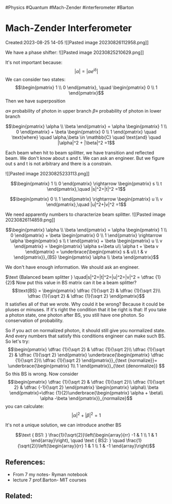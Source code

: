 #Physics #Quantum #Mach-Zender #interferometer #Barton 

# Mach-Zender Interferometer
Created:2023-08-25 14-05
![[Pasted image 20230826112958.png]]


We have a phase shifter:
![[Pasted image 20230825210629.png]]

It's not important because:
$$|\alpha| = |\alpha e^{i\delta}|$$
We can consider two states:
$$\begin{pmatrix}
1 \\
0 
\end{pmatrix}, \quad \begin{pmatrix}
0 \\
1
\end{pmatrix}$$
Then we have superposition


$\alpha \equiv$ probability of photon in upper branch
$\beta \equiv$ probability of photon in lower branch

$$\begin{pmatrix}
\alpha \\
\beta 
\end{pmatrix} = \alpha \begin{pmatrix}
1 \\
0 
\end{pmatrix} + \beta \begin{pmatrix}
0 \\
1 
\end{pmatrix} \quad \text{where} \quad \alpha,\beta \in \mathbb{C} \quad \text{and} \quad |\alpha|^2 + |\beta|^2 =1$$



Each beam when hit to beam spilitter, we have transition and reflected beam. We don't know about s and t. We can ask an engineer. But we figure out s and t is not arbitrary and there is a constrain.

![[Pasted image 20230825233113.png]]

$$\begin{pmatrix}
1 \\
0 
\end{pmatrix} \rightarrow \begin{pmatrix}
s \\
t 
\end{pmatrix},\quad |s|^2+|t|^2 =1$$

$$\begin{pmatrix}
0 \\
1 
\end{pmatrix} \rightarrow \begin{pmatrix}
u \\
v 
\end{pmatrix},\quad |u|^2+|v|^2 =1$$

We need apparently numbers to characterize beam splitter.
![[Pasted image 20230826114859.png]]


$$\begin{pmatrix}
\alpha \\
\beta 
\end{pmatrix} = \alpha \begin{pmatrix}
1 \\
0 
\end{pmatrix} + \beta \begin{pmatrix}
0 \\
1 
\end{pmatrix} \rightarrow \alpha \begin{pmatrix}
s \\
t 
\end{pmatrix} + \beta \begin{pmatrix}
u \\
v 
\end{pmatrix} = \begin{pmatrix}
\alpha s+\beta u\\
\alpha t + \beta v 
\end{pmatrix} = \underbrace{\begin{pmatrix}
s & u\\
t & v
\end{pmatrix}}_{BS} \begin{pmatrix}
\alpha \\
\beta 
\end{pmatrix}$$


We don't have enough information. We should ask an engineer. 

$\text {Balanced beam splitter } \quad|s|^2=|t|^2=|u|^2=|v|^2 = \dfrac {1}{2}$
Now put this value in BS matrix can it be a beam splitter?$$\text{BS} = \begin{pmatrix}
\dfrac {1}{\sqrt 2} & \dfrac {1}{\sqrt 2}\\
\dfrac {1}{\sqrt 2} & \dfrac {1}{\sqrt 2}
\end{pmatrix}$$
It satisfies all of that we wrote. Why could it be wrong? Because it could be pluses or minuses. If it's right the condition that it be right is that: If you take a photon state, one photon after BS, you still have one photon. So conservation of probability.


So if you act on normalized photon, it should still give you normalized state.
And every numbers that satisfy this conditions engineer can make such BS. So let's try:
$$\begin{pmatrix}
\dfrac {1}{\sqrt 2} & \dfrac {1}{\sqrt 2}\\
\dfrac {1}{\sqrt 2} & \dfrac {1}{\sqrt 2}
\end{pmatrix} \underbrace{\begin{pmatrix}
\dfrac {1}{\sqrt 2}\\
\dfrac {1}{\sqrt 2} 
\end{pmatrix}}_{\text {normalize}}= \underbrace{\begin{pmatrix}
1\\
1 
\end{pmatrix}}_{\text {denormalize}} $$
So this BS is wrong. Now consider
$$\begin{pmatrix}
\dfrac {1}{\sqrt 2} & \dfrac {1}{\sqrt 2}\\
\dfrac {1}{\sqrt 2} & \dfrac {-1}{\sqrt 2}
\end{pmatrix} \begin{pmatrix}
\alpha\\
\beta 
\end{pmatrix}=\dfrac {1}{2}\underbrace{\begin{pmatrix}
\alpha + \beta\\
\alpha -\beta 
\end{pmatrix}}_{normalize}$$
you can calculate:
$$|\alpha|^2 +|\beta|^2 = 1$$

It's not a unique solution, we can introduce another BS

$$\text { BS1: } \frac{1}{\sqrt{2}}\left(\begin{array}{rr}
-1 & 1 \\
1 & 1
\end{array}\right), \quad \text { BS2: } \quad \frac{1}{\sqrt{2}}\left(\begin{array}{rr}
1 & 1 \\
1 & -1
\end{array}\right)$$
## References:
- From 7 my notes- Ryman notebook
- lecture 7 prof.Barton- MIT courses
## Related:



